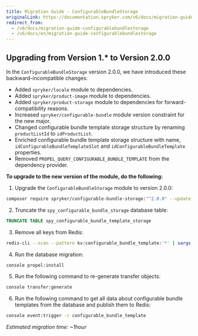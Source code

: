 ```yaml
---
title: Migration Guide - ConfigurableBundleStorage
originalLink: https://documentation.spryker.com/v6/docs/migration-guide-configurablebundlestorage
redirect_from:
  - /v6/docs/migration-guide-configurablebundlestorage
  - /v6/docs/en/migration-guide-configurablebundlestorage
---
```


## Upgrading from Version 1.* to Version 2.0.0

In the `ConfigurableBundleStorage` version 2.0.0, we have introduced these backward-incompatible changes: 

* Added `spryker/locale` module to dependencies.
* Added `spryker/product-image` module to dependencies.
* Added `spryker/product-storage` module to dependencies for forward-compatibility reasons.
* Increased `spryker/configurable-bundle` module version constraint for the new major.
* Changed configurable bundle template storage structure by renaming `productListId` to `idProductList`.
* Enriched configurable bundle template storage structure with name, `idConfigurableBundleTemplateSlot` and `idConfigurableBundleTemplate` properties.
* Removed `PROPEL_QUERY_CONFIGURABLE_BUNDLE_TEMPLATE` from the dependency provider.

**To upgrade to the new version of the module, do the following:**

1. Upgrade the `ConfigurableBundleStorage` module to version 2.0.0:
```bash
composer require spryker/configurable-bundle-storage:"^2.0.0" --update-with-dependencies
```
2. Truncate the `spy_configurable_bundle_storage` database table:
```sql
TRUNCATE TABLE spy_configurable_bundle_template_storage
```
3. Remove all keys from Redis:
```bash
redis-cli --scan --pattern kv:configurable_bundle_template:'*' | xargs redis-cli unlink
```
4. Run the database migration:
```bash
console propel:install
```
5. Run the following command to re-generate transfer objects:
```bash
console transfer:generate
```
6. Run the following command to get all data about configurable bundle templates from the database and publish them to Redis:
```bash
console event:trigger -r configurable_bundle_template
```

*Estimated migration time: ~1hour*
